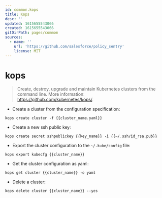 ```yaml
---
id: common.kops
title: Kops
desc: ''
updated: 1615655543066
created: 1615655543066
gitDirPath: pages/common
sources:
  - name: ''
    url: 'https://github.com/salesforce/policy_sentry'
    license: MIT
---
```

# kops

> Create, destroy, upgrade and maintain Kubernetes clusters from the command line.
> More information: <https://github.com/kubernetes/kops/>.

- Create a cluster from the configuration specification:

`kops create cluster -f {{cluster_name.yaml}}`

- Create a new ssh public key:

`kops create secret sshpublickey {{key_name}} -i {{~/.ssh/id_rsa.pub}}`

- Export the cluster configuration to the `~/.kube/config` file:

`kops export kubecfg {{cluster_name}}`

- Get the cluster configuration as yaml:

`kops get cluster {{cluster_name}} -o yaml`

- Delete a cluster:

`kops delete cluster {{cluster_name}} --yes`

